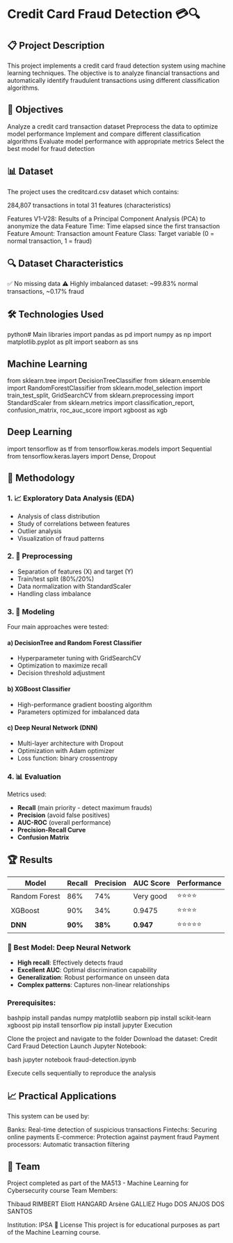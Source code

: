 # Credit Card Fraud Detection 💳🔍

## 📋 Project Description
This project implements a credit card fraud detection system using machine learning techniques. The objective is to analyze financial transactions and automatically identify fraudulent transactions using different classification algorithms.
## 🎯 Objectives

Analyze a credit card transaction dataset
Preprocess the data to optimize model performance
Implement and compare different classification algorithms
Evaluate model performance with appropriate metrics
Select the best model for fraud detection

## 📊 Dataset
The project uses the creditcard.csv dataset which contains:

284,807 transactions in total
31 features (characteristics)

Features V1-V28: Results of a Principal Component Analysis (PCA) to anonymize the data
Feature Time: Time elapsed since the first transaction
Feature Amount: Transaction amount
Feature Class: Target variable (0 = normal transaction, 1 = fraud)



## 🔍 Dataset Characteristics

✅ No missing data
⚠️ Highly imbalanced dataset: ~99.83% normal transactions, ~0.17% fraud


## 🛠️ Technologies Used
python# Main libraries
import pandas as pd
import numpy as np
import matplotlib.pyplot as plt
import seaborn as sns

## Machine Learning
from sklearn.tree import DecisionTreeClassifier
from sklearn.ensemble import RandomForestClassifier
from sklearn.model_selection import train_test_split, GridSearchCV
from sklearn.preprocessing import StandardScaler
from sklearn.metrics import classification_report, confusion_matrix, roc_auc_score
import xgboost as xgb

## Deep Learning
import tensorflow as tf
from tensorflow.keras.models import Sequential
from tensorflow.keras.layers import Dense, Dropout


## 🔄 Methodology

### 1. 📈 Exploratory Data Analysis (EDA)
- Analysis of class distribution
- Study of correlations between features
- Outlier analysis
- Visualization of fraud patterns

### 2. 🔧 Preprocessing
- Separation of features (X) and target (Y)
- Train/test split (80%/20%)
- Data normalization with StandardScaler
- Handling class imbalance

### 3. 🤖 Modeling
Four main approaches were tested:

#### a) **DecisionTree and Random Forest Classifier**
- Hyperparameter tuning with GridSearchCV
- Optimization to maximize recall
- Decision threshold adjustment

#### b) **XGBoost Classifier**
- High-performance gradient boosting algorithm
- Parameters optimized for imbalanced data

#### c) **Deep Neural Network (DNN)**
- Multi-layer architecture with Dropout
- Optimization with Adam optimizer
- Loss function: binary crossentropy

### 4. 📊 Evaluation
Metrics used:
- **Recall** (main priority - detect maximum frauds)
- **Precision** (avoid false positives)
- **AUC-ROC** (overall performance)
- **Precision-Recall Curve**
- **Confusion Matrix**

## 🏆 Results

| Model | Recall | Precision | AUC Score | Performance |
|--------|--------|-----------|-----------|-------------|
| Random Forest | 86% | 74% | Very good | ⭐⭐⭐⭐ |
| XGBoost | 90% | 34% | 0.9475 | ⭐⭐⭐⭐ |
| **DNN** | **90%** | **38%** | **0.947** | ⭐⭐⭐⭐⭐ |

### 🥇 Best Model: Deep Neural Network
- **High recall**: Effectively detects fraud
- **Excellent AUC**: Optimal discrimination capability
- **Generalization**: Robust performance on unseen data
- **Complex patterns**: Captures non-linear relationships

### Prerequisites:
bashpip install pandas numpy matplotlib seaborn
pip install scikit-learn xgboost
pip install tensorflow
pip install jupyter
Execution

Clone the project and navigate to the folder
Download the dataset: Credit Card Fraud Detection
Launch Jupyter Notebook:

bash   jupyter notebook fraud-detection.ipynb

Execute cells sequentially to reproduce the analysis

## 📈 Practical Applications
This system can be used by:

Banks: Real-time detection of suspicious transactions
Fintechs: Securing online payments
E-commerce: Protection against payment fraud
Payment processors: Automatic transaction filtering


## 👥 Team
Project completed as part of the MA513 - Machine Learning for Cybersecurity course
Team Members:

Thibaud RIMBERT
Eliott HANGARD
Arsène GALLIEZ
Hugo DOS ANJOS DOS SANTOS

Institution: IPSA
📄 License
This project is for educational purposes as part of the Machine Learning course.

